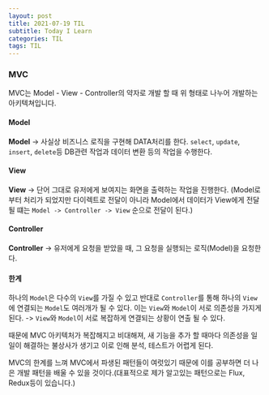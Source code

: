 ```yaml
---
layout: post
title: 2021-07-19 TIL
subtitle: Today I Learn
categories: TIL
tags: TIL
---
```


### MVC

MVC는 Model - View - Controller의 약자로 개발 할 때 위 형태로 나누어 개발하는 아키텍쳐입니다.


#### Model 
**Model** -> 사실상 비즈니스 로직을 구현해 DATA처리를 한다. `select`, `update`, `insert`, `delete`등 DB관련 작업과 데이터 변환 등의 작업을 수행한다. 
#### View
**View** -> 단어 그대로 유저에게 보여지는 화면을 출력하는 작업을 진행한다. (Model로 부터 처리가 되었지만 다이렉트로 전달이 아니라 Model에서 데이터가 View에게 전달될 떄는 `Model -> Controller -> View` 순으로 전달이 된다.) 
#### Controller
**Controller** -> 유저에게 요청을 받았을 때, 그 요청을 실행되는 로직(Model)을 요청한다. 

#### 한계
하나의 `Model`은 다수의 `View`를 가질 수 있고 반대로 `Controller`를 통해 하나의 `View`에 연결되는 `Model`도 여러개가 될 수 있다. 이는 `View`와 `Model`이 서로 의존성을 가지게 된다. -> `View`와 `Model`이 서로 복잡하게 연결되는 상황이 연출 될 수 있다.

때문에 MVC 아키텍처가 복잡해지고 비대해져, 새 기능을 추가 할 때마다 의존성을 일일이 해결하는 불상사가 생기고 이로 인해 분석, 테스트가 어렵게 된다. 

MVC의 한계를 느껴 MVC에서 파생된 패턴들이 여럿있기 때문에 이를 공부하면 더 나은 개발 패턴을 배울 수 있을 것이다.(대표적으로 제가 알고있는 패턴으로는 Flux, Redux등이 있습니다.)
